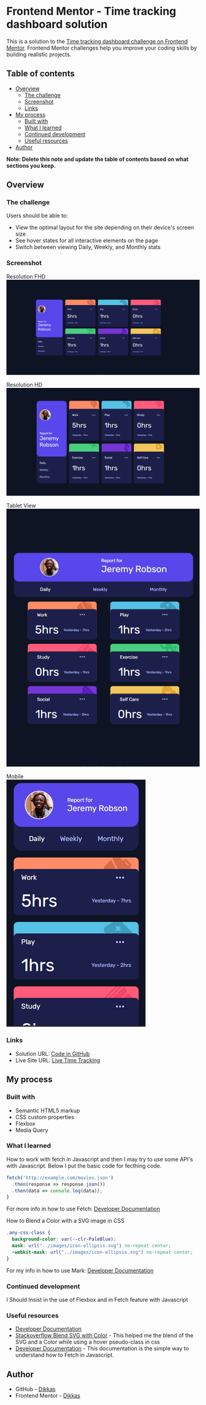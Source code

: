 # Frontend Mentor - Time tracking dashboard solution

This is a solution to the [Time tracking dashboard challenge on Frontend Mentor](https://www.frontendmentor.io/challenges/time-tracking-dashboard-UIQ7167Jw). Frontend Mentor challenges help you improve your coding skills by building realistic projects. 

## Table of contents

- [Overview](#overview)
  - [The challenge](#the-challenge)
  - [Screenshot](#screenshot)
  - [Links](#links)
- [My process](#my-process)
  - [Built with](#built-with)
  - [What I learned](#what-i-learned)
  - [Continued development](#continued-development)
  - [Useful resources](#useful-resources)
- [Author](#author)

**Note: Delete this note and update the table of contents based on what sections you keep.**

## Overview

### The challenge

Users should be able to:

- View the optimal layout for the site depending on their device's screen size
- See hover states for all interactive elements on the page
- Switch between viewing Daily, Weekly, and Monthly stats

### Screenshot

Resolution FHD  
![Resolution Desktop FHD](./screenshots/1080p.PNG)

Resolution HD  
![Resolution Desktop HD](./screenshots/720p.PNG)

Tablet View  
![Tablet View](./screenshots/768x1024.PNG)

Mobile  
![Mobile](./screenshots/GalaxyS5.PNG)


### Links

- Solution URL: [Code in GitHub](https://github.com/Dikkas/JSThings/tree/main/TimeTracking)
- Live Site URL: [Live Time Tracking](https://dikkas.github.io/JSThings/TimeTracking/index.html)

## My process

### Built with

- Semantic HTML5 markup
- CSS custom properties
- Flexbox
- Media Query


### What I learned

How to work with fetch in Javascript and then I may try to use some API's with Javascript. Below I put the basic code for fecthing code.

```js
fetch('http://example.com/movies.json')
  .then(response => response.json())
  .then(data => console.log(data));
}
```
For more info in how to use Fetch: [Developer Documentation](https://developer.mozilla.org/en-US/docs/Web/API/Fetch_API/Using_Fetch)

How to Blend a Color with a SVG image in CSS

```css
.any-css-class {
  background-color: var(--clr-PaleBlue);
  mask: url("../images/icon-ellipsis.svg") no-repeat center;
  -webkit-mask: url("../images/icon-ellipsis.svg") no-repeat center;
}
```
For my info in how to use Mark: [Developer Documentation](https://developer.mozilla.org/en-US/docs/Web/CSS/mask)


### Continued development

I Should Insist in the use of Flexbox and in Fetch feature with Javascript

### Useful resources

- [Developer Documentation](https://developer.mozilla.org/en-US/docs/Web/CSS/mask)
- [Stackoverflow Blend SVG with Color](https://stackoverflow.com/questions/24933430/img-src-svg-changing-the-styles-with-css) - This helped me the blend of the SVG and a Color while using a hover pseudo-class in css
- [Developer Documentation](https://developer.mozilla.org/en-US/docs/Web/API/Fetch_API/Using_Fetch) - This documentation is the simple way to understand how to Fetch in Javascript.


## Author

- GitHub - [Dikkas](https://github.com/Dikkas)
- Frontend Mentor - [Dikkas](https://www.frontendmentor.io/profile/Dikkas)



